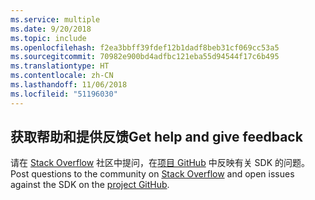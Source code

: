 ```yaml
---
ms.service: multiple
ms.date: 9/20/2018
ms.topic: include
ms.openlocfilehash: f2ea3bbff39fdef12b1dadf8beb31cf069cc53a5
ms.sourcegitcommit: 70982e900bd4adfbc121eba55d94544f17c6b495
ms.translationtype: HT
ms.contentlocale: zh-CN
ms.lasthandoff: 11/06/2018
ms.locfileid: "51196030"
---
```

## <a name="get-help-and-give-feedback"></a><span data-ttu-id="0bc75-101">获取帮助和提供反馈</span><span class="sxs-lookup"><span data-stu-id="0bc75-101">Get help and give feedback</span></span>

<span data-ttu-id="0bc75-102">请在 [Stack Overflow](http://stackoverflow.com/questions/tagged/azure-sdk-.net) 社区中提问，在[项目 GitHub](https://github.com/Azure/azure-sdk-for-net) 中反映有关 SDK 的问题。</span><span class="sxs-lookup"><span data-stu-id="0bc75-102">Post questions to the community on [Stack Overflow](http://stackoverflow.com/questions/tagged/azure-sdk-.net) and open issues against the SDK on the [project GitHub](https://github.com/Azure/azure-sdk-for-net).</span></span>